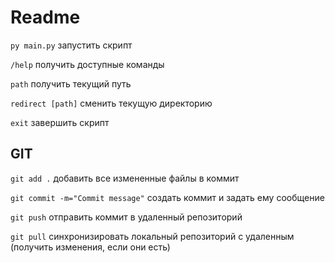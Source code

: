 # Readme

`py main.py` запустить скрипт

`/help` получить доступные команды

`path` получить текущий путь

`redirect [path]` сменить текущую директорию

`exit` завершить скрипт


## GIT

`git add .` добавить все измененные файлы в коммит

`git commit -m="Commit message"` создать коммит и задать ему сообщение

`git push` отправить коммит в удаленный репозиторий

`git pull` синхронизировать локальный репозиторий с удаленным (получить изменения, если они есть)